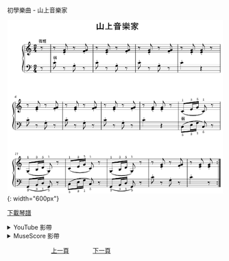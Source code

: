 ﻿---
keywords: 初學樂曲 - 山上音樂家
---
初學樂曲 - 山上音樂家

![山上音樂家](/assets/Piano/B-MusicianOnTheMountain.png){: width="600px"}

<a href="/assets/Piano/B-MusicianOnTheMountain.pdf" target="_blank">下載琴譜</a>

<details>
  <summary>YouTube 影帶</summary>
<ol>
<iframe width="560" height="315" src="https://www.youtube.com/embed/6fm5zBY1M1M" title="山上音樂家" frameborder="0" allow="accelerometer; autoplay; clipboard-write; encrypted-media; gyroscope; picture-in-picture; web-share" allowfullscreen></iframe>
</ol>
</details>

<details>
  <summary>MuseScore 影帶</summary>
<ol>
<a href="https://musescore.com/user/65457238/scores/11354746?share=copy_link" target="_blank">Open to Play</a>
</ol>
</details>



&nbsp;&nbsp;&nbsp;&nbsp;&nbsp;&nbsp;&nbsp;&nbsp;&nbsp;&nbsp;&nbsp;&nbsp;
&nbsp;&nbsp;&nbsp;&nbsp;&nbsp;&nbsp;&nbsp;&nbsp;&nbsp;&nbsp;&nbsp;&nbsp;
[上一頁](B-MyHeartWillGoOn)
&nbsp;&nbsp;&nbsp;&nbsp;&nbsp;&nbsp;&nbsp;&nbsp;&nbsp;&nbsp;&nbsp;&nbsp;
[下一頁](B-MusicianOnTheMountain2)









